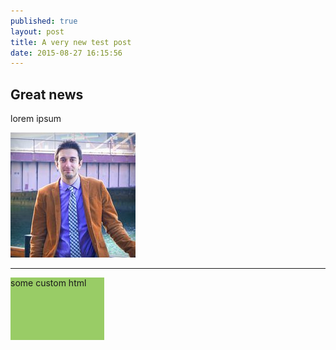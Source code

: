 ```yaml
---
published: true
layout: post
title: A very new test post
date: 2015-08-27 16:15:56
---
```





## Great news

lorem ipsum

![enter image description here](images/scott.jpg "this is scott")

----------

<div class="someclass" style="display:block; width: 150px; height: 100px; background-color:#99cc66;">some custom html</div>